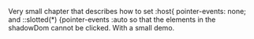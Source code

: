 Very small chapter that describes how to set :host{ pointer-events: none; and ::slotted(*) {pointer-events :auto so that the elements in the shadowDom cannot be clicked. With a small demo.
